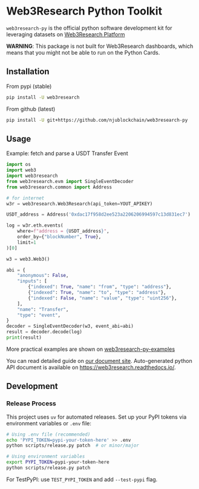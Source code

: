 # Web3Research Python Toolkit

`web3research-py` is the official python software development kit for leveraging datasets on [Web3Research Platform](http://web3resear.ch)

**WARNING**: This package is not built for Web3Research dashboards, which means that you might not be able to run on the Python Cards.

## Installation

From pypi (stable)
```bash
pip install -U web3research
```

From github (latest)
```bash
pip install -U git+https://github.com/njublockchain/web3research-py
```

## Usage

Example: fetch and parse a USDT Transfer Event

```python
import os
import web3
import web3research
from web3research.evm import SingleEventDecoder
from web3research.common import Address

# for internet
w3r = web3research.Web3Research(api_token=YOUT_APIKEY)

USDT_address = Address('0xdac17f958d2ee523a2206206994597c13d831ec7')

log = w3r.eth.events(
    where=f"address = {USDT_address}", 
    order_by={"blockNumber", True},
    limit=1
)[0]

w3 = web3.Web3()

abi = {
    "anonymous": False,
    "inputs": [
        {"indexed": True, "name": "from", "type": "address"},
        {"indexed": True, "name": "to", "type": "address"},
        {"indexed": False, "name": "value", "type": "uint256"},
    ],
    "name": "Transfer",
    "type": "event",
}
decoder = SingleEventDecoder(w3, event_abi=abi)
result = decoder.decode(log)
print(result)

```

More practical examples are shown on [web3research-py-examples](http://github.com/njublockchain/web3research-py-examples)

You can read detailed guide on [our document site](https://doc.web3resear.ch/). Auto-generated python API document is available  on https://web3research.readthedocs.io/.

## Development

### Release Process

This project uses `uv` for automated releases. Set up your PyPI tokens via environment variables or `.env` file:

```bash
# Using .env file (recommended)
echo 'PYPI_TOKEN=pypi-your-token-here' >> .env
python scripts/release.py patch  # or minor/major

# Using environment variables
export PYPI_TOKEN=pypi-your-token-here
python scripts/release.py patch
```

For TestPyPI: use `TEST_PYPI_TOKEN` and add `--test-pypi` flag.
